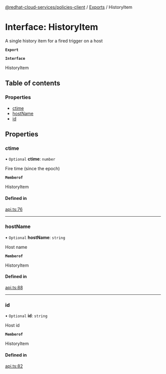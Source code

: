[@redhat-cloud-services/policies-client](../README.md) / [Exports](../modules.md) / HistoryItem

# Interface: HistoryItem

A single history item for a fired trigger on a host

**`Export`**

**`Interface`**

HistoryItem

## Table of contents

### Properties

- [ctime](HistoryItem.md#ctime)
- [hostName](HistoryItem.md#hostname)
- [id](HistoryItem.md#id)

## Properties

### ctime

• `Optional` **ctime**: `number`

Fire time (since the epoch)

**`Memberof`**

HistoryItem

#### Defined in

[api.ts:76](https://github.com/mkholjuraev/javascript-clients/blob/master/packages/policies/api.ts#L76)

___

### hostName

• `Optional` **hostName**: `string`

Host name

**`Memberof`**

HistoryItem

#### Defined in

[api.ts:88](https://github.com/mkholjuraev/javascript-clients/blob/master/packages/policies/api.ts#L88)

___

### id

• `Optional` **id**: `string`

Host id

**`Memberof`**

HistoryItem

#### Defined in

[api.ts:82](https://github.com/mkholjuraev/javascript-clients/blob/master/packages/policies/api.ts#L82)
